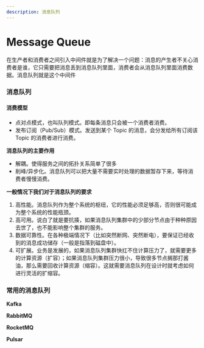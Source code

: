```yaml
---
description: 消息队列
---
```


# Message Queue

在生产者和消费者之间引入中间件就是为了解决一个问题：消息的产生者不关心消费者是谁，它只需要把消息丢到消息队列里面，消费者会从消息队列里面消费数据。消息队列就是这个中间件

### 消息队列

#### 消费模型

* 点对点模式，也叫队列模式。即每条消息只会被一个消费者消费。
* 发布订阅（Pub/Sub）模式。发送到某个 Topic 的消息，会分发给所有订阅该 Topic 的消费者进行消费。

**消息队列的主要作用**

* 解耦。使得服务之间的拓扑关系简单了很多
* 削峰/异步化。消息队列可以把大量不需要实时处理的数据暂存下来，等待消费者慢慢消费。

**一般情况下我们对于消息队列的要求**

1. 高性能。消息队列作为整个系统的枢纽，它的性能必须足够高，否则很可能成为整个系统的性能瓶颈。
2. 高可用。说白了就是要抗揍，如果消息队列集群中的少部分节点由于种种原因去世了，也不能影响整个集群的服务。
3. 数据可靠性。在各种极端情况下（比如突然断网、突然断电），要保证已经收到的消息成功储存（一般是指落到磁盘中）。
4. 可扩展。业务是发展的，如果消息队列集群快扛不住计算压力了，就需要更多的计算资源（扩容）；如果消息队列集群压力很小，导致很多节点搁那打酱油，那么需要回收计算资源（缩容）。这就需要消息队列在设计时就考虑如何进行灵活的扩缩容。

### 常用的消息队列

**Kafka**



**RabbitMQ**



**RocketMQ**



**Pulsar**
